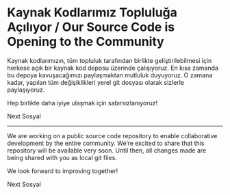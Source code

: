 # Kaynak Kodlarımız Topluluğa Açılıyor / Our Source Code is Opening to the Community

Kaynak kodlarımızın, tüm topluluk tarafından birlikte geliştirilebilmesi için herkese açık bir kaynak kod deposu üzerinde çalışıyoruz. En kısa zamanda bu depoya kavuşacağımızı paylaşmaktan mutluluk duyuyoruz. O zamana kadar, yapılan tüm değişiklikleri yerel git dosyası olarak sizlerle paylaşıyoruz.

Hep birlikte daha iyiye ulaşmak için sabırsızlanıyoruz!

Next Sosyal

---

We are working on a public source code repository to enable collaborative development by the entire community. We’re excited to share that this repository will be available very soon. Until then, all changes made are being shared with you as local git files.

We look forward to improving together!

Next Sosyal